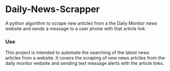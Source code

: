 # Daily-News-Scrapper
A python algorithm to scrape new articles from a the Daily Monitor news website and sends a message to a user phone with that article link.


### Use
This project is intended to automate the searching of the latest news articles from a website. It covers the scraping of new news artciles from the daily monitor website and sending text message alerts with the article links.
